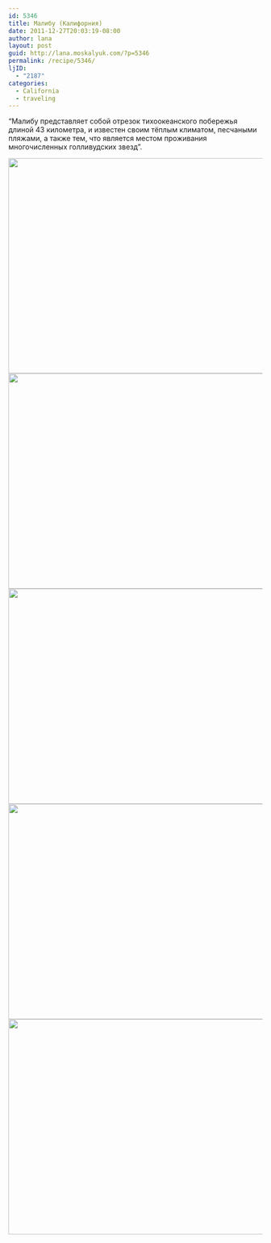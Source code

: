 ```yaml
---
id: 5346
title: Малибу (Калифорния)
date: 2011-12-27T20:03:19-08:00
author: lana
layout: post
guid: http://lana.moskalyuk.com/?p=5346
permalink: /recipe/5346/
ljID:
  - "2187"
categories:
  - California
  - traveling
---
```

&#8220;Малибу представляет собой отрезок тихоокеанского побережья длиной 43 километра, и известен своим тёплым климатом, песчаными пляжами, а также тем, что является местом проживания многочисленных голливудских звезд&#8221;.

<img loading="lazy" class="alignnone" title="Malibu" src="http://farm8.staticflickr.com/7158/6585507549_9191c222b9_z.jpg" alt="" width="640" height="427" /> 

<img loading="lazy" class="alignnone" title="Malibu" src="http://farm8.staticflickr.com/7148/6585493455_01aef304be_z.jpg" alt="" width="640" height="427" /> 

<img loading="lazy" class="alignnone" title="malibu" src="http://farm8.staticflickr.com/7141/6585491395_a6b98b6424_z.jpg" alt="" width="640" height="427" /> 

<img loading="lazy" class="alignnone" title="malibu" src="http://farm8.staticflickr.com/7162/6585482051_16983da34b_z.jpg" alt="" width="640" height="427" /> 

<img loading="lazy" class="alignnone" title="malibu" src="http://farm8.staticflickr.com/7018/6585479331_8571340c3a_z.jpg" alt="" width="640" height="427" />